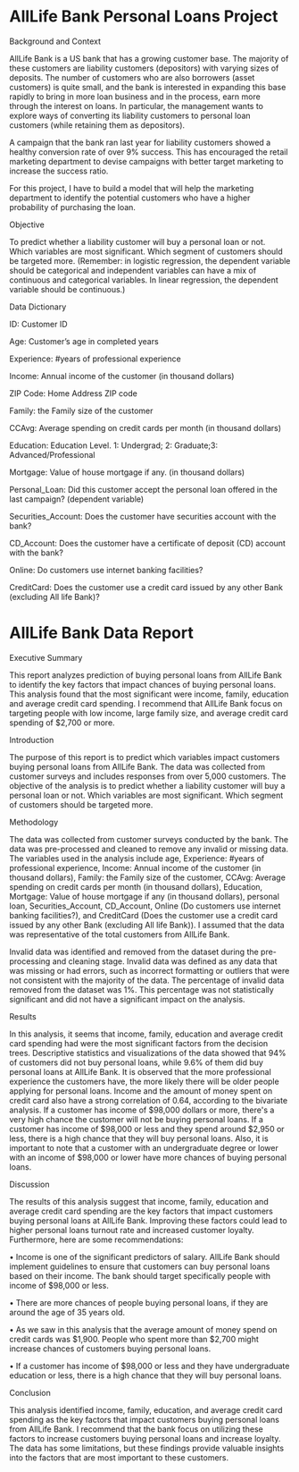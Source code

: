 # AllLife Bank Personal Loans Project

Background and Context

AllLife Bank is a US bank that has a growing customer base. The majority of these customers are liability customers (depositors) with varying sizes of deposits. The number of customers who are also borrowers (asset customers) is quite small, and the bank is interested in expanding this base rapidly to bring in more loan business and in the process, earn more through the interest on loans. In particular, the management wants to explore ways of converting its liability customers to personal loan customers (while retaining them as depositors).

A campaign that the bank ran last year for liability customers showed a healthy conversion rate of over 9% success. This has encouraged the retail marketing department to devise campaigns with better target marketing to increase the success ratio.

For this project, I have to build a model that will help the marketing department to identify the potential customers who have a higher probability of purchasing the loan.

Objective

To predict whether a liability customer will buy a personal loan or not. Which variables are most significant. Which segment of customers should be targeted more. (Remember: in logistic regression, the dependent variable should be categorical and independent variables can have a mix of continuous and categorical variables. In linear regression, the dependent variable should be continuous.)

Data Dictionary

ID: Customer ID

Age: Customer’s age in completed years

Experience: #years of professional experience

Income: Annual income of the customer (in thousand dollars)

ZIP Code: Home Address ZIP code

Family: the Family size of the customer

CCAvg: Average spending on credit cards per month (in thousand dollars)

Education: Education Level. 1: Undergrad; 2: Graduate;3: Advanced/Professional

Mortgage: Value of house mortgage if any. (in thousand dollars)

Personal_Loan: Did this customer accept the personal loan offered in the last campaign? (dependent variable)

Securities_Account: Does the customer have securities account with the bank?

CD_Account: Does the customer have a certificate of deposit (CD) account with the bank?

Online: Do customers use internet banking facilities?

CreditCard: Does the customer use a credit card issued by any other Bank (excluding All life Bank)?

# AllLife Bank Data Report

Executive Summary

This report analyzes prediction of buying personal loans from AllLife Bank to identify the key factors that impact chances of buying personal loans. This analysis found that the most significant were income, family, education and average credit card spending. I recommend that AllLife Bank focus on targeting people with low income, large family size, and average credit card spending of $2,700 or more.

Introduction

The purpose of this report is to predict which variables impact customers buying personal loans from AllLife Bank. The data was collected from customer surveys and includes responses from over 5,000 customers. The objective of the analysis is to predict whether a liability customer will buy a personal loan or not. Which variables are most significant. Which segment of customers should be targeted more.

Methodology

The data was collected from customer surveys conducted by the bank. The data was pre-processed and cleaned to remove any invalid or missing data. The variables used in the analysis include age, Experience: #years of professional experience, Income: Annual income of the customer (in thousand dollars), Family: the Family size of the customer, CCAvg: Average spending on credit cards per month (in thousand dollars), Education, Mortgage: Value of house mortgage if any (in thousand dollars), personal loan, Securities_Account, CD_Account, Online (Do customers use internet banking facilities?), and CreditCard (Does the customer use a credit card issued by any other Bank (excluding All life Bank)). I assumed that the data was representative of the total customers from AllLife Bank.

Invalid data was identified and removed from the dataset during the pre-processing and cleaning stage. Invalid data was defined as any data that was missing or had errors, such as incorrect formatting or outliers that were not consistent with the majority of the data. The percentage of invalid data removed from the dataset was 1%. This percentage was not statistically significant and did not have a significant impact on the analysis.

Results

In this analysis, it seems that income, family, education and average credit card spending had were the most significant factors from the decision trees.
Descriptive statistics and visualizations of the data showed that 94% of customers did not buy personal loans, while 9.6% of them did buy personal loans at AllLife Bank. It is observed that the more professional experience the customers have, the more likely there will be older people applying for personal loans. Income and the amount of money spent on credit card also have a strong correlation of 0.64, according to the bivariate analysis. If a customer has income of $98,000 dollars or more, there's a very high chance the customer will not be buying personal loans. If a customer has income of $98,000 or less and they spend around $2,950 or less, there is a high chance that they will buy personal loans. Also, it is important to note that a customer with an undergraduate degree or lower with an income of $98,000 or lower have more chances of buying personal loans.

Discussion

The results of this analysis suggest that income, family, education and average credit card spending are the key factors that impact customers buying personal loans at AllLife Bank. Improving these factors could lead to higher personal loans turnout rate and increased customer loyalty. Furthermore, here are some recommendations:

•	Income is one of the significant predictors of salary. AllLife Bank should implement guidelines to ensure that customers can buy personal loans based on their income. The bank should target specifically people with income of $98,000 or less.

•	There are more chances of people buying personal loans, if they are around the age of 35 years old.

•	As we saw in this analysis that the average amount of money spend on credit cards was $1,900. People who spent more than $2,700 might increase chances of customers buying personal loans.

•	If a customer has income of $98,000 or less and they have undergraduate education or less, there is a high chance that they will buy personal loans.

Conclusion

This analysis identified income, family, education, and average credit card spending as the key factors that impact customers buying personal loans from AllLife Bank. I recommend that the bank focus on utilizing these factors to increase customers buying personal loans and increase loyalty. The data has some limitations, but these findings provide valuable insights into the factors that are most important to these customers.

